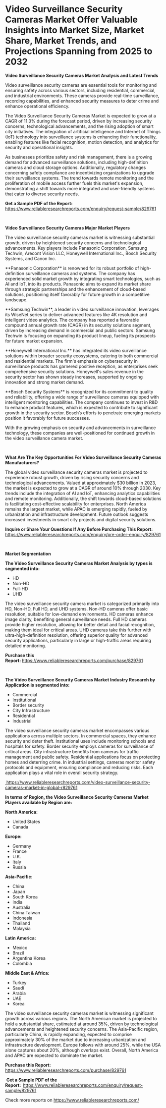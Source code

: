 <p><h1>Video Surveillance Security Cameras Market Offer Valuable Insights into Market Size, Market Share, Market Trends, and Projections Spanning from 2025 to 2032</h1></p><p><strong>Video Surveillance Security Cameras Market Analysis and Latest Trends</strong></p>
<p><p>Video surveillance security cameras are essential tools for monitoring and ensuring safety across various sectors, including residential, commercial, and industrial environments. These cameras provide real-time surveillance, recording capabilities, and enhanced security measures to deter crime and enhance operational efficiency.</p><p>The Video Surveillance Security Cameras Market is expected to grow at a CAGR of 11.3% during the forecast period, driven by increasing security concerns, technological advancements, and the rising adoption of smart city initiatives. The integration of artificial intelligence and Internet of Things (IoT) technology into surveillance systems is enhancing their functionality, enabling features like facial recognition, motion detection, and analytics for security and operational insights.</p><p>As businesses prioritize safety and risk management, there is a growing demand for advanced surveillance solutions, including high-definition cameras and cloud storage options. Additionally, regulatory changes concerning safety compliance are incentivizing organizations to upgrade their surveillance systems. The trend towards remote monitoring and the proliferation of mobile access further fuels this market's expansion, demonstrating a shift towards more integrated and user-friendly systems that cater to diverse security needs.</p></p>
<p><strong>Get a Sample PDF of the Report:&nbsp;</strong> <a href="https://www.reliableresearchreports.com/enquiry/request-sample/829761?utm_campaign=2395&utm_medium=2&utm_source=Github&utm_content=ia&utm_term=09042025&utm_id=video-surveillance-security-cameras">https://www.reliableresearchreports.com/enquiry/request-sample/829761</a></p>
<p>&nbsp;</p>
<p><strong>Video Surveillance Security Cameras Major Market Players</strong></p>
<p><p>The video surveillance security cameras market is witnessing substantial growth, driven by heightened security concerns and technological advancements. Key players include Panasonic Corporation, Samsung Techwin, Arecont Vision LLC, Honeywell International Inc., Bosch Security Systems, and Canon Inc.</p><p>**Panasonic Corporation** is renowned for its robust portfolio of high-definition surveillance cameras and systems. The company has experienced solid market growth by integrating smart technologies, such as AI and IoT, into its products. Panasonic aims to expand its market share through strategic partnerships and the enhancement of cloud-based solutions, positioning itself favorably for future growth in a competitive landscape.</p><p>**Samsung Techwin**, a leader in video surveillance innovation, leverages its WiseNet series to deliver advanced features like 4K resolution and intelligent video analytics. The company has reported a favorable compound annual growth rate (CAGR) in its security solutions segment, driven by increasing demand in commercial and public sectors. Samsung Techwin is focusing on expanding its product lineup, fueling its prospects for future market expansion.</p><p>**Honeywell International Inc.** has integrated its video surveillance solutions within broader security ecosystems, catering to both commercial and residential markets. The firm's emphasis on cybersecurity in surveillance products has garnered positive reception, as enterprises seek comprehensive security solutions. Honeywell's sales revenue in the security sector has shown steady increases, supported by ongoing innovation and strong market demand.</p><p>**Bosch Security Systems** is recognized for its commitment to quality and reliability, offering a wide range of surveillance cameras equipped with intelligent monitoring capabilities. The company continues to invest in R&D to enhance product features, which is expected to contribute to significant growth in the security sector. Bosch’s efforts to penetrate emerging markets position it favorably for future successes.</p><p>With the growing emphasis on security and advancements in surveillance technology, these companies are well-positioned for continued growth in the video surveillance camera market.</p></p>
<p>&nbsp;</p>
<p><strong>What Are The Key Opportunities For Video Surveillance Security Cameras Manufacturers?</strong></p>
<p><p>The global video surveillance security cameras market is projected to experience robust growth, driven by rising security concerns and technological advancements. Valued at approximately $30 billion in 2023, the market is expected to grow at a CAGR of around 10% through 2030. Key trends include the integration of AI and IoT, enhancing analytics capabilities and remote monitoring. Additionally, the shift towards cloud-based solutions is facilitating cost-effective scalability for enterprises. North America remains the largest market, while APAC is emerging rapidly, fueled by urbanization and infrastructure development. Future outlook suggests increased investments in smart city projects and digital security solutions.</p></p>
<p><strong>Inquire or Share Your Questions If Any Before Purchasing This Report:</strong> <a href="https://www.reliableresearchreports.com/enquiry/pre-order-enquiry/829761?utm_campaign=2395&utm_medium=2&utm_source=Github&utm_content=ia&utm_term=09042025&utm_id=video-surveillance-security-cameras">https://www.reliableresearchreports.com/enquiry/pre-order-enquiry/829761</a></p>
<p>&nbsp;</p>
<p><strong>Market Segmentation</strong></p>
<p><strong>The Video Surveillance Security Cameras Market Analysis by types is segmented into:</strong></p>
<p><ul><li>HD</li><li>Non-HD</li><li>Full-HD</li><li>UHD</li></ul></p>
<p><p>The video surveillance security camera market is categorized primarily into HD, Non-HD, Full HD, and UHD systems. Non-HD cameras offer basic resolution, suitable for low-demand environments. HD cameras enhance image clarity, benefiting general surveillance needs. Full HD cameras provide higher resolution, allowing for better detail and facial recognition, making them ideal for critical areas. UHD cameras take this further with ultra-high-definition resolution, offering superior quality for advanced security applications, particularly in large or high-traffic areas requiring detailed monitoring.</p></p>
<p><strong>Purchase this Report:&nbsp;</strong><a href="https://www.reliableresearchreports.com/purchase/829761?utm_campaign=2395&utm_medium=2&utm_source=Github&utm_content=ia&utm_term=09042025&utm_id=video-surveillance-security-cameras">https://www.reliableresearchreports.com/purchase/829761</a></p>
<p>&nbsp;</p>
<p><strong>The Video Surveillance Security Cameras Market Industry Research by Application is segmented into:</strong></p>
<p><ul><li>Commercial</li><li>Institutional</li><li>Border security</li><li>City Infrastructure</li><li>Residential</li><li>Industrial</li></ul></p>
<p><p>The video surveillance security cameras market encompasses various applications across multiple sectors. In commercial spaces, they enhance security and deter theft. Institutional uses include monitoring schools and hospitals for safety. Border security employs cameras for surveillance of critical areas. City infrastructure benefits from cameras for traffic management and public safety. Residential applications focus on protecting homes and deterring crime. In industrial settings, cameras monitor safety protocols and equipment, ensuring compliance and reducing risks. Each application plays a vital role in overall security strategy.</p></p>
<p><a href="https://www.reliableresearchreports.com/video-surveillance-security-cameras-market-in-global-r829761?utm_campaign=2395&utm_medium=2&utm_source=Github&utm_content=ia&utm_term=09042025&utm_id=video-surveillance-security-cameras">&nbsp;https://www.reliableresearchreports.com/video-surveillance-security-cameras-market-in-global-r829761</a></p>
<p><strong>In terms of Region, the Video Surveillance Security Cameras Market Players available by Region are:</strong></p>
<p>
    <p> <strong> North America: </strong>
        <ul>
            <li>United States</li>
            <li>Canada</li>
        </ul>
        </p> 
    <p> <strong> Europe: </strong>
        <ul>
            <li>Germany</li>
            <li>France</li>
            <li>U.K.</li>
            <li>Italy</li>
            <li>Russia</li>
        </ul>
        </p> 
    <p> <strong> Asia-Pacific: </strong>
        <ul>
            <li>China</li>
            <li>Japan</li>
            <li>South Korea</li>
            <li>India</li>
            <li>Australia</li>
            <li>China Taiwan</li>
            <li>Indonesia</li>
            <li>Thailand</li>
            <li>Malaysia</li>
        </ul>
        </p> 
    <p> <strong> Latin America: </strong>
        <ul>
            <li>Mexico</li>
            <li>Brazil</li>
            <li>Argentina Korea</li>
            <li>Colombia</li>
        </ul>
        </p> 
    <p> <strong> Middle East & Africa: </strong>
        <ul>
            <li>Turkey</li>
            <li>Saudi</li>
            <li>Arabia</li>
            <li>UAE</li>
            <li>Korea</li>
        </ul>
    </p>
    </p>
<p><p>The video surveillance security cameras market is witnessing significant growth across various regions. The North American market is projected to hold a substantial share, estimated at around 35%, driven by technological advancements and heightened security concerns. The Asia-Pacific region, particularly China, is rapidly expanding, expected to comprise approximately 30% of the market due to increasing urbanization and infrastructure development. Europe follows with around 25%, while the USA alone captures about 20%, although overlaps exist. Overall, North America and APAC are expected to dominate the market.</p></p>
<p><strong>Purchase this Report: </strong><a href="https://www.reliableresearchreports.com/purchase/829761?utm_campaign=2395&utm_medium=2&utm_source=Github&utm_content=ia&utm_term=09042025&utm_id=video-surveillance-security-cameras">https://www.reliableresearchreports.com/purchase/829761</a></p>
<p>&nbsp;<strong>Get a Sample PDF of the Report:&nbsp;&nbsp;</strong><a href="https://www.reliableresearchreports.com/enquiry/request-sample/829761?utm_campaign=2395&utm_medium=2&utm_source=Github&utm_content=ia&utm_term=09042025&utm_id=video-surveillance-security-cameras">https://www.reliableresearchreports.com/enquiry/request-sample/829761</a></p>
<p><strong></strong></p>
<p>Check more reports on <a href="https://www.reliableresearchreports.com/?utm_campaign=2395&utm_medium=2&utm_source=Github&utm_content=ia&utm_term=09042025&utm_id=video-surveillance-security-cameras">https://www.reliableresearchreports.com/</a></p>